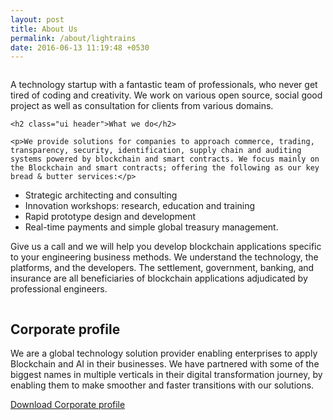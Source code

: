 ```yaml
---
layout: post
title: About Us
permalink: /about/lightrains
date: 2016-06-13 11:19:48 +0530
---
```


<div class="ui stackable grid">
  <div class="ten wide column">
    <p>A technology startup with a fantastic team of professionals, who never get tired of coding and creativity. We work on various open source, social good project as well as consultation for clients from various domains.</p>

    <h2 class="ui header">What we do</h2>

    <p>We provide solutions for companies to approach commerce, trading, transparency, security, identification, supply chain and auditing systems powered by blockchain and smart contracts. We focus mainly on the Blockchain and smart contracts; offering the following as our key bread & butter services:</p>

<ul>
<li>Strategic architecting and consulting</li>
<li>Innovation workshops: research, education and training</li>
<li>Rapid prototype design and development</li>
<li>Real-time payments and simple global treasury management.</li>
</ul>
    <p>Give us a call and we will help you develop blockchain applications specific to your engineering business methods. We understand the technology, the platforms, and the developers. The settlement, government, banking, and insurance are all beneficiaries of blockchain applications adjudicated by professional engineers.</p>

  </div>
  <div class="six wide column">
    <h2 class="ui header">Corporate profile</h2>
    <p>We are a global technology solution provider enabling enterprises to apply Blockchain and AI in their businesses. We have partnered with some of the biggest names in multiple verticals in their digital transformation journey, by enabling them to make smoother and faster transitions with our solutions.</p>
    <a class="ui button black" href="https://www.dropbox.com/s/zt8mwl2z9wit29i/CorporateProfile.pdf?dl=0">Download Corporate profile</a>

  </div>
</div>
